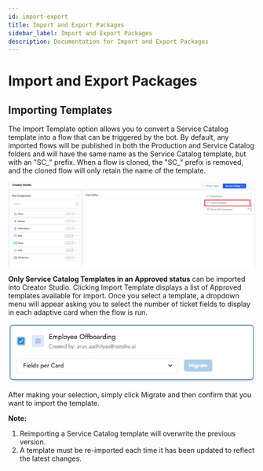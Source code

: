 ```yaml
---
id: import-export
title: Import and Export Packages
sidebar_label: Import and Export Packages
description: Documentation for Import and Export Packages
---
```


# Import and Export Packages

## Importing Templates

The Import Template option allows you to convert a Service Catalog template into a flow that can be triggered by the bot. By default, any imported flows will be published in both the Production and Service Catalog folders and will have the same name as the Service Catalog template, but with an "SC_" prefix. When a flow is cloned, the "SC_" prefix is removed, and the cloned flow will only retain the name of the template.

![Import Template](../../../static/img/Creator%20Studio/Import%20Template.jpg)

**Only Service Catalog Templates in an Approved status** can be imported into Creator Studio. Clicking Import Template displays a list of Approved templates available for import. Once you select a template, a dropdown menu will appear asking you to select the number of ticket fields to display in each adaptive card when the flow is run.

![Approved Templates](../../../static/img/Creator%20Studio/Approved_Templates.jpg)

After making your selection, simply click Migrate and then confirm that you want to import the template.

**Note:**  
1. Reimporting a Service Catalog template will overwrite the previous version.
2. A template must be re-imported each time it has been updated to reflect the latest changes.
